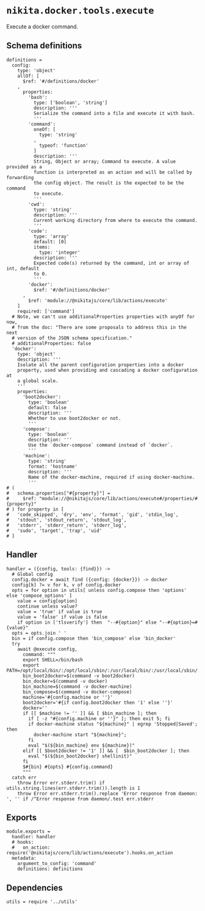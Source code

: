 
# `nikita.docker.tools.execute`

Execute a docker command.

## Schema definitions

    definitions =
      config:
        type: 'object'
        allOf: [
          $ref: '#/definitions/docker'
        ,
          properties:
            'bash':
              type: ['boolean', 'string']
              description: '''
              Serialize the command into a file and execute it with bash.
              '''
            'command':
              oneOf: [
                type: 'string'
              ,
                typeof: 'function'
              ]
              description: '''
              String, Object or array; Command to execute. A value provided as a
              function is interpreted as an action and will be called by forwarding
              the config object. The result is the expected to be the command
              to execute.
              '''
            'cwd':
              type: 'string'
              description: '''
              Current working directory from where to execute the command.
              '''
            'code':
              type: 'array'
              default: [0]
              items:
                type: 'integer'
              description: '''
              Expected code(s) returned by the command, int or array of int, default
              to 0.
              '''
            'docker':
              $ref: '#/definitions/docker'
          ,
            $ref: 'module://@nikitajs/core/lib/actions/execute'
        ]
        required: ['command']
      # Note, we can't use additionalProperties properties with anyOf for now,
      # from the doc: "There are some proposals to address this in the next
      # version of the JSON schema specification."
      # additionalProperties: false
      'docker':
        type: 'object'
        description: '''
        Isolate all the parent configuration properties into a docker
        property, used when providing and cascading a docker configuration at
        a global scale.
        '''
        properties:
          'boot2docker':
            type: 'boolean'
            default: false
            description: '''
            Whether to use boot2docker or not.
            '''
          'compose':
            type: 'boolean'
            description: '''
            Use the `docker-compose` command instead of `docker`.
            '''
          'machine':
            type: 'string'
            format: 'hostname'
            description: '''
            Name of the docker-machine, required if using docker-machine.
            '''
    # (
    #   schema.properties["#{property}"] =
    #     $ref: "module://@nikitajs/core/lib/actions/execute#/properties/#{property}"
    # ) for property in [
    #   'code_skipped', 'dry', 'env', 'format', 'gid', 'stdin_log',
    #   'stdout', 'stdout_return', 'stdout_log',
    #   'stderr', 'stderr_return', 'stderr_log',
    #   'sudo', 'target', 'trap', 'uid'
    # ]

## Handler

    handler = ({config, tools: {find}}) ->
      # Global config
      config.docker = await find ({config: {docker}}) -> docker
      config[k] ?= v for k, v of config.docker
      opts = for option in utils[ unless config.compose then 'options' else 'compose_options' ]
        value = config[option]
        continue unless value?
        value = 'true' if value is true
        value = 'false' if value is false
        if option in ['tlsverify'] then  "--#{option}" else "--#{option}=#{value}"
      opts = opts.join ' '
      bin = if config.compose then 'bin_compose' else 'bin_docker'
      try
        await @execute config,
          command: """
          export SHELL=/bin/bash
          export PATH=/opt/local/bin/:/opt/local/sbin/:/usr/local/bin/:/usr/local/sbin/:$PATH
          bin_boot2docker=$(command -v boot2docker)
          bin_docker=$(command -v docker)
          bin_machine=$(command -v docker-machine)
          bin_compose=$(command -v docker-compose)
          machine='#{config.machine or ''}'
          boot2docker='#{if config.boot2docker then '1' else ''}'
          docker=''
          if [[ $machine != '' ]] && [ $bin_machine ]; then
            if [ -z "#{config.machine or ''}" ]; then exit 5; fi
            if docker-machine status "${machine}" | egrep 'Stopped|Saved'; then
              docker-machine start "${machine}";
            fi
            eval "$(${bin_machine} env ${machine})"
          elif [[ $boot2docker != '1' ]] && [  $bin_boot2docker ]; then
            eval "$(${bin_boot2docker} shellinit)"
          fi
          $#{bin} #{opts} #{config.command}
          """
      catch err
        throw Error err.stderr.trim() if utils.string.lines(err.stderr.trim()).length is 1
        throw Error err.stderr.trim().replace 'Error response from daemon: ', '' if /^Error response from daemon/.test err.stderr

## Exports

    module.exports =
      handler: handler
      # hooks:
      #   on_action: require('@nikitajs/core/lib/actions/execute').hooks.on_action
      metadata:
        argument_to_config: 'command'
        definitions: definitions

## Dependencies

    utils = require '../utils'
